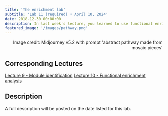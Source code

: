 ```yaml
---
title: 'The enrichment lab'
subtitle: 'Lab 11 (required) • April 10, 2024'
date: 2018-12-30 00:00:00
description: In last week's lecture, you learned to use functional enrichment tools like GO and GSEA to identify themes in your RNA-seq data.  In this lab, we'll put these important skills to the test!
featured_image: '/images/pathway.png'
---
```


<div style="text-align: right"> Image credit: Midjourney v5.2 with prompt 'abstract pathway made from mosaic pieces' </div>

## Corresponding Lectures

[Lecture 9 - Module identification](https://diytranscriptomics.com/project/lecture-09)
[Lecture 10 - Functional enrichment analysis](https://diytranscriptomics.com/project/lecture-10)

## Description

A full description will be posted on the date listed for this lab.
